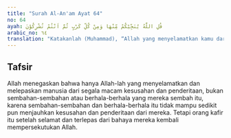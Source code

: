 ```yaml
---
title: "Surah Al-An'am Ayat 64"
no: 64
ayah: قُلِ اللّٰهُ يُنَجِّيْكُمْ مِّنْهَا وَمِنْ كُلِّ كَرْبٍ ثُمَّ اَنْتُمْ تُشْرِكُوْنَ 
arabic_no: ٦٤
translation: "Katakanlah (Muhammad), “Allah yang menyelamatkan kamu dari bencana itu dan dari segala macam kesusahan, namun kemudian kamu (kembali) mempersekutukan-Nya.”"
---
```


## Tafsir

Allah menegaskan bahwa hanya Allah-lah yang menyelamatkan dan melepaskan manusia dari segala macam kesusahan dan penderitaan, bukan sembahan-sembahan atau berhala-berhala yang mereka sembah itu, karena sembahan-sembahan dan berhala-berhala itu tidak mampu sedikit pun menjauhkan kesusahan dan penderitaan dari mereka. Tetapi orang kafir itu setelah selamat dan terlepas dari bahaya mereka kembali mempersekutukan Allah.